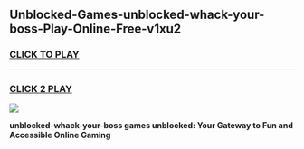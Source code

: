 
## Unblocked-Games-unblocked-whack-your-boss-Play-Online-Free-v1xu2
<h3>
<a href="https://premium76.site?title=unblocked-whack-your-boss&ref=26A">CLICK TO PLAY</a></h3>
<hr>

<h3>
<a href="https://premium76.site?title=unblocked-whack-your-boss&ref=26A">CLICK 2 PLAY</a>
  
</h3>

<a href="https://premium76.site?title=unblocked-whack-your-boss&ref=26A"><img src="https://clearcache.store/games.png"></a>


**unblocked-whack-your-boss games unblocked: Your Gateway to Fun and Accessible Online Gaming**
